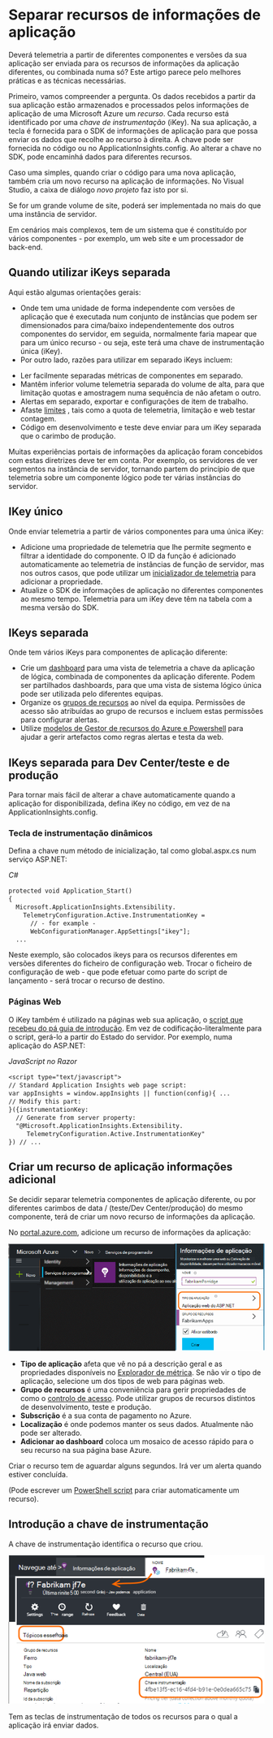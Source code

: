 <properties 
    pageTitle="Separe os recursos de informações de aplicação para Dev Center, teste e produção" 
    description="Monitorizar o desempenho e a utilização da sua aplicação em diferentes fases do desenvolvimento" 
    services="application-insights" 
    documentationCenter=""
    authors="alancameronwills" 
    manager="douge"/>

<tags 
    ms.service="application-insights" 
    ms.workload="tbd" 
    ms.tgt_pltfrm="ibiza" 
    ms.devlang="na" 
    ms.topic="article" 
    ms.date="05/04/2016" 
    ms.author="awills"/>

# <a name="separating-application-insights-resources"></a>Separar recursos de informações de aplicação

Deverá telemetria a partir de diferentes componentes e versões da sua aplicação ser enviada para os recursos de informações da aplicação diferentes, ou combinada numa só? Este artigo parece pelo melhores práticas e as técnicas necessárias.

Primeiro, vamos compreender a pergunta. Os dados recebidos a partir da sua aplicação estão armazenados e processados pelos informações de aplicação de uma Microsoft Azure um *recurso*. Cada recurso está identificado por uma *chave de instrumentação* (iKey). Na sua aplicação, a tecla é fornecida para o SDK de informações de aplicação para que possa enviar os dados que recolhe ao recurso à direita. A chave pode ser fornecida no código ou no ApplicationInsights.config. Ao alterar a chave no SDK, pode encaminhá dados para diferentes recursos. 

Caso uma simples, quando criar o código para uma nova aplicação, também cria um novo recurso na aplicação de informações. No Visual Studio, a caixa de diálogo *novo projeto* faz isto por si.

Se for um grande volume de site, poderá ser implementada no mais do que uma instância de servidor.

Em cenários mais complexos, tem de um sistema que é constituído por vários componentes - por exemplo, um web site e um processador de back-end. 

## <a name="when-to-use-separate-ikeys"></a>Quando utilizar iKeys separada

Aqui estão algumas orientações gerais:

* Onde tem uma unidade de forma independente com versões de aplicação que é executada num conjunto de instâncias que podem ser dimensionados para cima/baixo independentemente dos outros componentes do servidor, em seguida, normalmente faria mapear que para um único recurso - ou seja, este terá uma chave de instrumentação única (iKey).
* Por outro lado, razões para utilizar em separado iKeys incluem:
 - Ler facilmente separadas métricas de componentes em separado.
 - Mantêm inferior volume telemetria separada do volume de alta, para que limitação quotas e amostragem numa sequência de não afetam o outro.
 - Alertas em separado, exportar e configurações de item de trabalho.
 - Afaste [limites](app-insights-pricing.md#limits-summary) , tais como a quota de telemetria, limitação e web testar contagem.
 - Código em desenvolvimento e teste deve enviar para um iKey separada que o carimbo de produção.  

Muitas experiências portais de informações da aplicação foram concebidos com estas diretrizes deve ter em conta. Por exemplo, os servidores de ver segmentos na instância de servidor, tornando partem do princípio de que telemetria sobre um componente lógico pode ter várias instâncias do servidor.

## <a name="single-ikey"></a>IKey único

Onde enviar telemetria a partir de vários componentes para uma única iKey:

* Adicione uma propriedade de telemetria que lhe permite segmento e filtrar a identidade do componente. O ID da função é adicionado automaticamente ao telemetria de instâncias de função de servidor, mas nos outros casos, que pode utilizar um [inicializador de telemetria](app-insights-api-filtering-sampling.md#add-properties) para adicionar a propriedade.
* Atualize o SDK de informações de aplicação no diferentes componentes ao mesmo tempo. Telemetria para um iKey deve têm na tabela com a mesma versão do SDK.

## <a name="separate-ikeys"></a>IKeys separada

Onde tem vários iKeys para componentes de aplicação diferente:

* Crie um [dashboard](app-insights-dashboards.md) para uma vista de telemetria a chave da aplicação de lógica, combinada de componentes da aplicação diferente. Podem ser partilhados dashboards, para que uma vista de sistema lógico única pode ser utilizada pelo diferentes equipas.
* Organize os [grupos de recursos](app-insights-resources-roles-access-control.md) ao nível da equipa. Permissões de acesso são atribuídas ao grupo de recursos e incluem estas permissões para configurar alertas. 
* Utilize [modelos de Gestor de recursos do Azure e Powershell](app-insights-powershell.md) para ajudar a gerir artefactos como regras alertas e testa da web.



## <a name="separate-ikeys-for-devtest-and-production"></a>IKeys separada para Dev Center/teste e de produção

Para tornar mais fácil de alterar a chave automaticamente quando a aplicação for disponibilizada, defina iKey no código, em vez de na ApplicationInsights.config.

### <a name="dynamic-ikey"></a>Tecla de instrumentação dinâmicos

Defina a chave num método de inicialização, tal como global.aspx.cs num serviço ASP.NET:

*C#*

    protected void Application_Start()
    {
      Microsoft.ApplicationInsights.Extensibility.
        TelemetryConfiguration.Active.InstrumentationKey = 
          // - for example -
          WebConfigurationManager.AppSettings["ikey"];
      ...

Neste exemplo, são colocados ikeys para os recursos diferentes em versões diferentes do ficheiro de configuração web. Trocar o ficheiro de configuração de web - que pode efetuar como parte do script de lançamento - será trocar o recurso de destino.

### <a name="web-pages"></a>Páginas Web

O iKey também é utilizado na páginas web sua aplicação, o [script que recebeu do pá guia de introdução](app-insights-javascript.md). Em vez de codificação-literalmente para o script, gerá-lo a partir do Estado do servidor. Por exemplo, numa aplicação do ASP.NET:

*JavaScript no Razor*

    <script type="text/javascript">
    // Standard Application Insights web page script:
    var appInsights = window.appInsights || function(config){ ...
    // Modify this part:
    }({instrumentationKey:  
      // Generate from server property:
      "@Microsoft.ApplicationInsights.Extensibility.
         TelemetryConfiguration.Active.InstrumentationKey"
    }) // ...


## <a name="creating-an-additional-application-insights-resource"></a>Criar um recurso de aplicação informações adicional
  
Se decidir separar telemetria componentes de aplicação diferente, ou por diferentes carimbos de data / (teste/Dev Center/produção) do mesmo componente, terá de criar um novo recurso de informações da aplicação.

No [portal.azure.com](https://portal.azure.com), adicione um recurso de informações da aplicação:

![Clique em informações de novas, a aplicação](./media/app-insights-separate-resources/01-new.png)


* **Tipo de aplicação** afeta que vê no pá a descrição geral e as propriedades disponíveis no [Explorador de métrica](app-insights-metrics-explorer.md). Se não vir o tipo de aplicação, selecione um dos tipos de web para páginas web.
* **Grupo de recursos** é uma conveniência para gerir propriedades de como o [controlo de acesso](app-insights-resources-roles-access-control.md). Pode utilizar grupos de recursos distintos de desenvolvimento, teste e produção.
* **Subscrição** é a sua conta de pagamento no Azure.
* **Localização** é onde podemos manter os seus dados. Atualmente não pode ser alterado. 
* **Adicionar ao dashboard** coloca um mosaico de acesso rápido para o seu recurso na sua página base Azure. 

Criar o recurso tem de aguardar alguns segundos. Irá ver um alerta quando estiver concluída.

(Pode escrever um [PowerShell script](app-insights-powershell-script-create-resource.md) para criar automaticamente um recurso).


## <a name="getting-the-instrumentation-key"></a>Introdução a chave de instrumentação

A chave de instrumentação identifica o recurso que criou. 

![Clique em Essentials, clique na chave instrumentação, CTRL + C](./media/app-insights-separate-resources/02-props.png)

Tem as teclas de instrumentação de todos os recursos para o qual a aplicação irá enviar dados.



 
